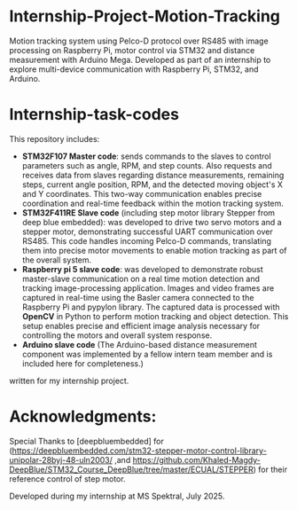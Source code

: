 # Internship-Project-Motion-Tracking
Motion tracking system using Pelco-D protocol over RS485 with image processing on Raspberry Pi, motor control via STM32 and distance measurement with Arduino Mega. Developed as part of an internship to explore multi-device communication with Raspberry Pi, STM32, and Arduino.

# Internship-task-codes
This repository includes:
- **STM32F107 Master code**:
  sends commands to the slaves to control parameters such as angle, RPM, and step counts. Also requests and receives data from slaves regarding distance measurements, remaining steps, current angle position, RPM,     and the detected moving object's X and Y coordinates. This two-way communication enables precise coordination and real-time feedback within the motion tracking system.
- **STM32F411RE Slave code** (including step motor library Stepper from deep blue embedded):
  was developed to drive two servo motors and a stepper motor, demonstrating successful UART communication over RS485. This code handles incoming Pelco-D commands, translating them into precise motor movements to     enable motion tracking as part of the overall system.
- **Raspberry pi 5 slave code**:
  was developed to demonstrate robust master-slave communication on a real time motion detection and tracking image-processing application.
  Images and video frames are captured in real-time using the Basler camera connected to the Raspberry Pi and pypylon library.
  The captured data is processed with **OpenCV** in Python to perform motion tracking and object detection.
  This setup enables precise and efficient image analysis necessary for controlling the motors and overall system response.
- **Arduino slave code** (The Arduino-based distance measurement component was implemented by a fellow intern team member and is included here for completeness.)

written for my internship project.

# Acknowledgments:
Special Thanks to [deepbluembedded] for (https://deepbluembedded.com/stm32-stepper-motor-control-library-unipolar-28byj-48-uln2003/ ,and https://github.com/Khaled-Magdy-DeepBlue/STM32_Course_DeepBlue/tree/master/ECUAL/STEPPER) for their reference control of step motor.

Developed during my internship at MS Spektral, July 2025.
